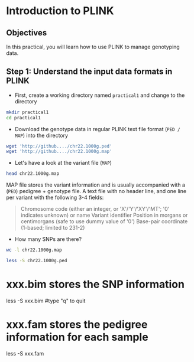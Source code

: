# Introduction to PLINK

## Objectives
In this practical, you will learn how to use PLINK to manage genotyping data.

## Step 1: Understand the input data formats in PLINK
- First, create a working directory named `practical1` and change to the directory
```bash
mkdir practical1
cd practical1
```
- Download the genotype data in regular PLINK text file format (`PED / MAP`) into the directory
```bash
wget 'http://github..../chr22.1000g.ped'
wget 'http://github..../chr22.1000g.map'
```
- Let's have a look at the variant file (`MAP`)
```bash
head chr22.1000g.map
```
MAP file stores the variant information and is usually accompanied with a (`PED`) pedigree + genotype file.
A text file with no header line, and one line per variant with the following 3-4 fields:
> Chromosome code (either an integer, or 'X'/'Y'/'XY'/'MT'; '0' indicates unknown) or name
> Variant identifier
> Position in morgans or centimorgans (safe to use dummy value of '0')
> Base-pair coordinate (1-based; limited to 231-2)

  - How many SNPs are there?
```bash
wc -l chr22.1000g.map
```
```bash
less -S chr22.1000g.ped
```
# xxx.bim stores the SNP information
less -S xxx.bim   #type "q" to quit

# xxx.fam stores the pedigree information for each sample
less -S xxx.fam
```
